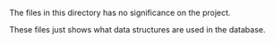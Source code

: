 The files in this directory has no significance on the project.

These files just shows what data structures are used in the database.
